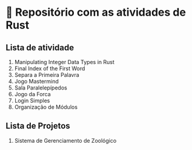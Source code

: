 # 🦀 Repositório com as atividades de Rust 

## Lista de atividade
1. Manipulating Integer Data Types in Rust
2. Final Index of the First Word
3. Separa a Primeira Palavra
4. Jogo Mastermind
5. Sala Paralelepípedos
6. Jogo da Forca
7. Login Simples
8. Organização de Módulos 

## Lista de Projetos
1. Sistema de Gerenciamento de Zoológico

